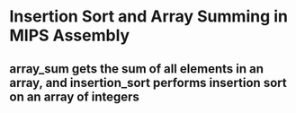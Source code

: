 # Insertion Sort and Array Summing in MIPS Assembly
## array_sum gets the sum of all elements in an array, and insertion_sort performs insertion sort on an array of integers
